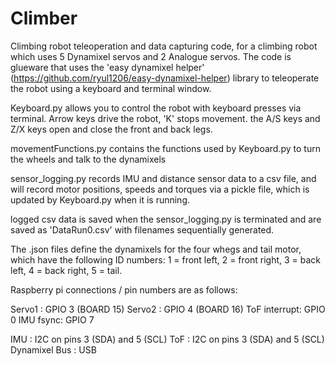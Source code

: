 # Climber
Climbing robot teleoperation and data capturing code, for a climbing robot which uses 5 Dynamixel servos and 2 Analogue servos. The code is glueware that uses the 'easy dynamixel helper' (https://github.com/ryul1206/easy-dynamixel-helper) library to teleoperate the robot using a keyboard and terminal window.  

Keyboard.py allows you to control the robot with keyboard presses via terminal. Arrow keys drive the robot, 'K' stops movement. the A/S keys and Z/X keys open and close the front and back legs.

movementFunctions.py contains the functions used by Keyboard.py to turn the wheels and talk to the dynamixels

sensor_logging.py records IMU and distance sensor data to a csv file, and will record motor positions, speeds and torques via a pickle file, which is updated by Keyboard.py when it is running.

logged csv data is saved when the sensor_logging.py is terminated and are saved as 'DataRun0.csv' with filenames sequentially generated.

The .json files define the dynamixels for the four whegs and tail motor, which have the following ID numbers: 1 = front left, 2 = front right, 3 = back left, 4 = back right, 5 = tail.

Raspberry pi connections / pin numbers are as follows:

Servo1 : GPIO 3 (BOARD 15)
Servo2 : GPIO 4 (BOARD 16)
ToF interrupt: GPIO 0
IMU fsync: GPIO 7

IMU : I2C on pins 3 (SDA) and 5 (SCL)
ToF : I2C on pins 3 (SDA) and 5 (SCL)
Dynamixel Bus : USB
